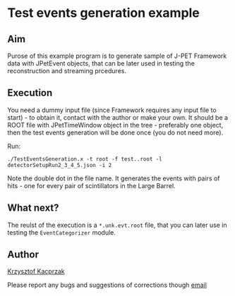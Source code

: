 # Test events generation example

## Aim
Purose of this example program is to generate sample of J-PET Framework data with JPetEvent objects, that can be later used in testing the reconstruction and streaming prcedures.

## Execution
You need a dummy input file (since Framework requires any input file to start) - to obtain it, contact with the author or make your own. It should be a ROOT file with JPetTimeWindow object in the tree - preferably one object, then the test events generation will be done once (you do not need more). 

Run:
```
./TestEventsGeneration.x -t root -f test..root -l detectorSetupRun2_3_4_5.json -i 2
```
Note the double dot in the file name. It generates the events with pairs of hits - one for every pair of scintillators in the Large Barrel. 


## What next?
The reulst of the execution is a `*.unk.evt.root` file, that you can later use in testing the `EventCategorizer` module.


## Author
[Krzysztof Kacprzak](https://github.com/kkacprzak)

Please report any bugs and suggestions of corrections though [email](k.kacprzak@yahoo.com)